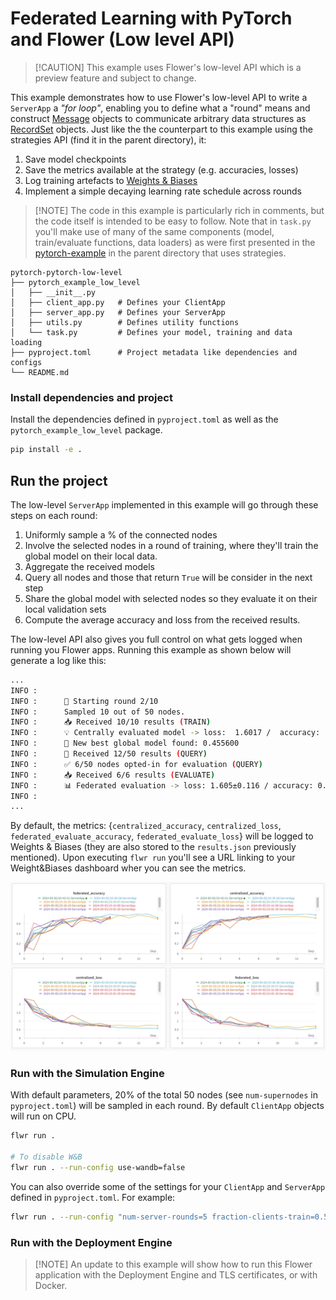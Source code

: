 # Federated Learning with PyTorch and Flower (Low level API)

> \[!CAUTION\]
> This example uses Flower's low-level API which is a preview feature and subject to change.

This example demonstrates how to use Flower's low-level API to write a `ServerApp` a _"for loop"_, enabling you to define what a "round" means and construct [Message](https://flower.ai/docs/framework/ref-api/flwr.common.Message.html) objects to communicate arbitrary data structures as [RecordSet](https://flower.ai/docs/framework/ref-api/flwr.common.RecordSet.html) objects. Just like the the counterpart to this example using the strategies API (find it in the parent directory), it:

1. Save model checkpoints
2. Save the metrics available at the strategy (e.g. accuracies, losses)
3. Log training artefacts to [Weights & Biases](https://wandb.ai/site)
4. Implement a simple decaying learning rate schedule across rounds

> \[!NOTE\]
> The code in this example is particularly rich in comments, but the code itself is intended to be easy to follow. Note that in `task.py` you'll make use of many of the same components (model, train/evaluate functions, data loaders) as were first presented in the [pytorch-example](https://github.com/adap/flower/tree/main/examples/advanced-pytorch/pytorch-example) in the parent directory that uses strategies.

```shell
pytorch-pytorch-low-level
├── pytorch_example_low_level
│   ├── __init__.py
│   ├── client_app.py   # Defines your ClientApp
│   ├── server_app.py   # Defines your ServerApp
│   ├── utils.py        # Defines utility functions
│   └── task.py         # Defines your model, training and data loading
├── pyproject.toml      # Project metadata like dependencies and configs
└── README.md
```

### Install dependencies and project

Install the dependencies defined in `pyproject.toml` as well as the `pytorch_example_low_level` package.

```bash
pip install -e .
```

## Run the project

The low-level `ServerApp` implemented in this example will go through these steps on each round:

1. Uniformly sample a % of the connected nodes
2. Involve the selected nodes in a round of training, where they'll train the global model on their local data.
3. Aggregate the received models
4. Query all nodes and those that return `True` will be consider in the next step
5. Share the global model with selected nodes so they evaluate it on their local validation sets
6. Compute the average accuracy and loss from the received results.

The low-level API also gives you full control on what gets logged when running you Flower apps. Running this example as shown below will generate a log like this:

```bash
...
INFO :
INFO :      🔄 Starting round 2/10
INFO :      Sampled 10 out of 50 nodes.
INFO :      📥 Received 10/10 results (TRAIN)
INFO :      💡 Centrally evaluated model -> loss:  1.6017 /  accuracy:  0.4556
INFO :      🎉 New best global model found: 0.455600
INFO :      📨 Received 12/50 results (QUERY)
INFO :      ✅ 6/50 nodes opted-in for evaluation (QUERY)
INFO :      📥 Received 6/6 results (EVALUATE)
INFO :      📊 Federated evaluation -> loss: 1.605±0.116 / accuracy: 0.522±0.105
INFO :
...
```

By default, the metrics: {`centralized_accuracy`, `centralized_loss`, `federated_evaluate_accuracy`, `federated_evaluate_loss`} will be logged to Weights & Biases (they are also stored to the `results.json` previously mentioned). Upon executing `flwr run` you'll see a URL linking to your Weight&Biases dashboard wher you can see the metrics.

![](_static/wandb_plots.png)

### Run with the Simulation Engine

With default parameters, 20% of the total 50 nodes (see `num-supernodes` in `pyproject.toml`) will be sampled in each round. By default `ClientApp` objects will run on CPU.

```bash
flwr run .

# To disable W&B
flwr run . --run-config use-wandb=false
```

You can also override some of the settings for your `ClientApp` and `ServerApp` defined in `pyproject.toml`. For example:

```bash
flwr run . --run-config "num-server-rounds=5 fraction-clients-train=0.5"
```

### Run with the Deployment Engine

> \[!NOTE\]
> An update to this example will show how to run this Flower application with the Deployment Engine and TLS certificates, or with Docker.

